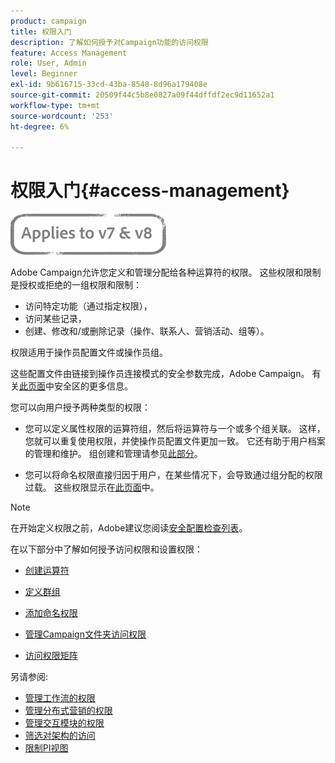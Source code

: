 ```yaml
---
product: campaign
title: 权限入门
description: 了解如何授予对Campaign功能的访问权限
feature: Access Management
role: User, Admin
level: Beginner
exl-id: 9b616715-33cd-43ba-8548-8d96a179408e
source-git-commit: 20509f44c5b8e0827a09f44dffdf2ec9d11652a1
workflow-type: tm+mt
source-wordcount: '253'
ht-degree: 6%

---
```


# 权限入门{#access-management}

![](../../assets/common.svg)

Adobe Campaign允许您定义和管理分配给各种运算符的权限。 这些权限和限制是授权或拒绝的一组权限和限制：

* 访问特定功能（通过指定权限），
* 访问某些记录，
* 创建、修改和/或删除记录（操作、联系人、营销活动、组等）。

权限适用于操作员配置文件或操作员组。

这些配置文件由链接到操作员连接模式的安全参数完成，Adobe Campaign。 有关[此页面](../../installation/using/security-zones.md)中安全区的更多信息。

您可以向用户授予两种类型的权限：

* 您可以定义属性权限的运算符组，然后将运算符与一个或多个组关联。 这样，您就可以重复使用权限，并使操作员配置文件更加一致。 它还有助于用户档案的管理和维护。 组创建和管理请参见[此部分](access-management-groups.md)。

* 您可以将命名权限直接归因于用户，在某些情况下，会导致通过组分配的权限过载。 这些权限显示在[此页面](access-management-named-rights.md)中。

>[!NOTE]
>
>在开始定义权限之前，Adobe建议您阅读[安全配置检查列表](https://helpx.adobe.com/cn/campaign/kb/acc-security.html)。

在以下部分中了解如何授予访问权限和设置权限：

* [创建运算符](access-management-operators.md)

* [定义群组](access-management-groups.md)

* [添加命名权限](access-management-named-rights.md)

* [管理Campaign文件夹访问权限](access-management-folders.md)

* [访问权限矩阵](access-management-named-rights.md#access-rights-matrix)


另请参阅:

* [管理工作流的权限](../../workflow/using/managing-rights.md)
* [管理分布式营销的权限](../../distributed/using/about-distributed-marketing.md#operators-and-entities)
* [管理交互模块的权限](../../interaction/using/operator-profiles.md)
* [筛选对架构的访问](../../configuration/using/filtering-schemas.md)
* [限制PI视图](../../configuration/using/restricting-pii-view.md)
